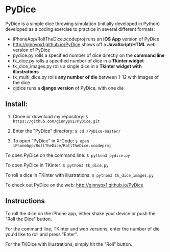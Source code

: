 # PyDice

PyDice is a simple dice throwing simulation (initially developed in Python) developed as a coding exercise to practice in several different formats:

* iPhoneApp/RollTheDice.xcodeproj runs an **iOS App** version of PyDice
* http://ginnypx1.github.io/PyDice shows off a **JavaScript/HTML** web version of PyDice
* pydice.py rolls a specified number of dice directly on the **command line**
* tk_dice.py rolls a specified number of dice in a **Tkinter widget**
* tk_dice_images.py rolls a single dice in a **Tkinter widget with illustrations**
* tk_multi_dice.py rolls **any number of die** between 1-12 with images of the dice
* djdice runs a **django version** of PyDice, with one die

## Install:

1. Clone or download my repository:
` $ https://github.com/ginnypx1/PyDice.git `

2. Enter the "PyDice" directory:
` $ cd /PyDice-master/ `

3. To open "PyDice" in X-Code:
` $ open iPhoneApp/RollTheDice/RollTheDice.xcodeproj `

To open PyDice on the command line:
` $ python3 pydice.py `

To open PyDice in TKinter:
` $ python3 tk_dice.py `

To roll a dice in TKinter with illustrations:
` $ python3 tk_dice_images.py `

To check out PyDice on the web: http://ginnypx1.github.io/PyDice
  
## Instructions

To roll the dice on the iPhone app, either shake your device or push the "Roll the Dice" button.

For the command line, TKinter and web versions, enter the number of die you'd like to roll and press "Enter".

For the TKDice with Illustrations, simply hit the "Roll" button.
